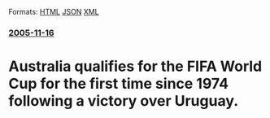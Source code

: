 
Formats: [HTML](/news/2005/11/16/australia-qualifies-for-the-fifa-world-cup-for-the-first-time-since-1974-following-a-victory-over-uruguay.html)  [JSON](/news/2005/11/16/australia-qualifies-for-the-fifa-world-cup-for-the-first-time-since-1974-following-a-victory-over-uruguay.json)  [XML](/news/2005/11/16/australia-qualifies-for-the-fifa-world-cup-for-the-first-time-since-1974-following-a-victory-over-uruguay.xml)  

### [2005-11-16](/news/2005/11/16/index.md)

##### 
#  Australia qualifies for the FIFA World Cup for the first time since 1974 following a victory over Uruguay.




